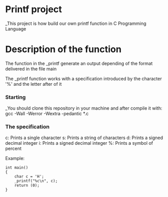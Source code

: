 # Printf project

_This project is how build our own printf function in C Programming Language

# Description of the function
The function in the _printf generate an output depending of the format delivered in the file main

The _printf function works with a specification introduced by the character '%' and the letter after of it

### Starting

_You should clone this repository in your machine and after compile it
with: gcc -Wall -Werror -Wextra -pedantic *.c

### The specification

c: Prints a single character
s: Prints a string of characters
d: Prints a signed decimal integer
i: Prints a signed decimal integer
%: Prints a symbol of percent

Example:
```
int main() 
{
	char c = 'H';
	_printf("%c\n", c);
	return (0);
}